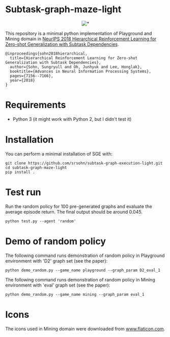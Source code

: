 # Subtask-graph-maze-light

<p align="center">
<img src="doc/playground_slow.gif" title="*"/>
</p>

This repository is a minimal python implementation of Playground and Mining domain in [NeurIPS 2018 Hierarchical Reinforcement Learning for Zero-shot Generalization with Subtask Dependencies](https://arxiv.org/pdf/1807.07665.pdf).
```
@inproceedings{sohn2018hierarchical,
  title={Hierarchical Reinforcement Learning for Zero-shot Generalization with Subtask Dependencies},
  author={Sohn, Sungryull and Oh, Junhyuk and Lee, Honglak},
  booktitle={Advances in Neural Information Processing Systems},
  pages={7156--7166},
  year={2018}
}
```
# Requirements
* Python 3 (it might work with Python 2, but I didn't test it)


# Installation
You can perform a minimal installation of SGE with:
```
git clone https://github.com/srsohn/subtask-graph-execution-light.git
cd subtask-graph-maze-light
pip install .
```

# Test run
Run the random policy for 100 pre-generated graphs and evaluate the average episode return. The final output should be around 0.045.
```
python test.py --agent 'random'
```

# Demo of random policy
The following command runs demonstration of random policy in Playground environment with 'D2' graph set (see the paper):
```
python demo_random.py --game_name playground --graph_param D2_eval_1
```

The following command runs demonstration of random policy in Mining environment with 'eval' graph set (see the paper):
```
python demo_random.py --game_name mining --graph_param eval_1
```

# Icons
The icons used in Mining domain were downloaded from www.flaticon.com.
